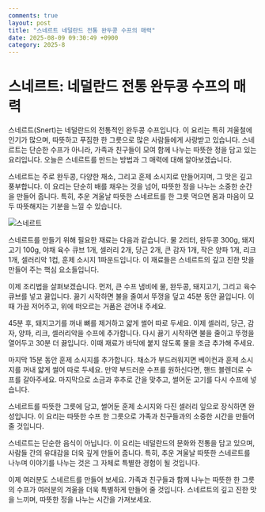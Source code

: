 ```yaml
---
comments: true
layout: post
title: "스네르트 네덜란드 전통 완두콩 수프의 매력"
date: 2025-08-09 09:30:49 +0900
category: 2025-8
---
```


# 스네르트: 네덜란드 전통 완두콩 수프의 매력

스네르트(Snert)는 네덜란드의 전통적인 완두콩 수프입니다. 이 요리는 특히 겨울철에 인기가 많으며, 따뜻하고 푸짐한 한 그릇으로 많은 사람들에게 사랑받고 있습니다. 스네르트는 단순한 수프가 아니라, 가족과 친구들이 모여 함께 나누는 따뜻한 정을 담고 있는 요리입니다. 오늘은 스네르트를 만드는 방법과 그 매력에 대해 알아보겠습니다.

스네르트는 주로 완두콩, 다양한 채소, 그리고 훈제 소시지로 만들어지며, 그 맛은 깊고 풍부합니다. 이 요리는 단순히 배를 채우는 것을 넘어, 따뜻한 정을 나누는 소중한 순간을 만들어 줍니다. 특히, 추운 겨울날 따뜻한 스네르트를 한 그릇 먹으면 몸과 마음이 모두 따뜻해지는 기분을 느낄 수 있습니다.

![스네르트](https://www.themealdb.com/images/media/meals/9ptx0a1565090843.jpg)

스네르트를 만들기 위해 필요한 재료는 다음과 같습니다. 물 2리터, 완두콩 300g, 돼지고기 100g, 야채 육수 큐브 1개, 셀러리 2개, 당근 2개, 큰 감자 1개, 작은 양파 1개, 리크 1개, 셀러리악 1컵, 훈제 소시지 1파운드입니다. 이 재료들은 스네르트의 깊고 진한 맛을 만들어 주는 핵심 요소들입니다.

이제 조리법을 살펴보겠습니다. 먼저, 큰 수프 냄비에 물, 완두콩, 돼지고기, 그리고 육수 큐브를 넣고 끓입니다. 끓기 시작하면 불을 줄여서 뚜껑을 덮고 45분 동안 끓입니다. 이때 가끔 저어주고, 위에 떠오르는 거품은 걷어내 주세요. 

45분 후, 돼지고기를 꺼내 뼈를 제거하고 얇게 썰어 따로 두세요. 이제 셀러리, 당근, 감자, 양파, 리크, 셀러리악을 수프에 추가합니다. 다시 끓기 시작하면 불을 줄이고 뚜껑을 열어두고 30분 더 끓입니다. 이때 재료가 바닥에 붙지 않도록 물을 조금 추가해 주세요.

마지막 15분 동안 훈제 소시지를 추가합니다. 채소가 부드러워지면 베이컨과 훈제 소시지를 꺼내 얇게 썰어 따로 두세요. 만약 부드러운 수프를 원하신다면, 핸드 블렌더로 수프를 갈아주세요. 마지막으로 소금과 후추로 간을 맞추고, 썰어둔 고기를 다시 수프에 넣습니다. 

스네르트를 따뜻한 그릇에 담고, 썰어둔 훈제 소시지와 다진 셀러리 잎으로 장식하면 완성입니다. 이 요리는 따뜻한 수프 한 그릇으로 가족과 친구들과의 소중한 시간을 만들어 줄 것입니다.

스네르트는 단순한 음식이 아닙니다. 이 요리는 네덜란드의 문화와 전통을 담고 있으며, 사람들 간의 유대감을 더욱 깊게 만들어 줍니다. 특히, 추운 겨울날 따뜻한 스네르트를 나누며 이야기를 나누는 것은 그 자체로 특별한 경험이 될 것입니다. 

이제 여러분도 스네르트를 만들어 보세요. 가족과 친구들과 함께 나누는 따뜻한 한 그릇의 수프가 여러분의 겨울을 더욱 특별하게 만들어 줄 것입니다. 스네르트의 깊고 진한 맛을 느끼며, 따뜻한 정을 나누는 시간을 가져보세요.
